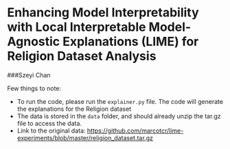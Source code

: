 # Enhancing Model Interpretability with Local Interpretable Model-Agnostic Explanations (LIME) for Religion Dataset Analysis
###Szeyi Chan

Few things to note:
- To run the code, please run the ```explainer.py``` file. The code will generate the explanations for the Religion dataset
- The data is stored in the ```data``` folder, and should already unzip the tar.gz file to access the data.
- Link to the original data: https://github.com/marcotcr/lime-experiments/blob/master/religion_dataset.tar.gz